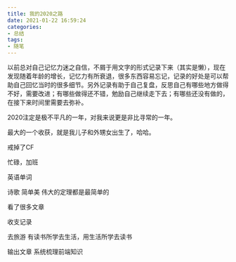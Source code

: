 ```yaml
---
title: 我的2020之路
date: 2021-01-22 16:59:24
categories:
- 总结
tags:
- 随笔
---
```




以前总对自己记忆力迷之自信，不屑于用文字的形式记录下来（其实是懒），现在发现随着年龄的增长，记忆力有所衰退，很多东西容易忘记，记录的好处是可以帮助自己回忆当时的很多细节。另外记录有助于自己复盘，反思自己有哪些地方做得不好，需要改进；有哪些做得还不错，勉励自己继续走下去；有哪些还没有做的，在接下来时间里需要去弥补。



2020注定是极不平凡的一年，对我来说更是非比寻常的一年。

最大的一个收获，就是我儿子和外甥女出生了，哈哈。

戒掉了CF

忙碌，加班

英语单词

诗歌 简单美 伟大的定理都是最简单的

看了很多文章

收支记录



去旅游 有读书所学去生活，用生活所学去读书

输出文章 系统梳理前端知识





